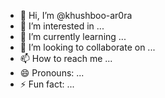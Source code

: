 - 👋 Hi, I’m @khushboo-ar0ra
- 👀 I’m interested in ...
- 🌱 I’m currently learning ...
- 💞️ I’m looking to collaborate on ...
- 📫 How to reach me ...
- 😄 Pronouns: ...
- ⚡ Fun fact: ...

<!---
khushboo-ar0ra/khushboo-ar0ra is a ✨ special ✨ repository because its `README.md` (this file) appears on your GitHub profile.
You can click the Preview link to take a look at your changes.
--->
